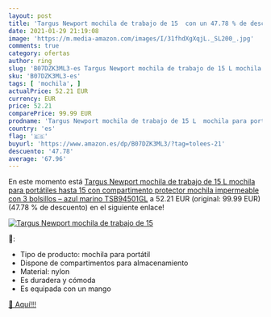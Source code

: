 ```yaml
---
layout: post
title: 'Targus Newport mochila de trabajo de 15  con un 47.78 % de descuento'
date: 2021-01-29 21:19:08
image: 'https://m.media-amazon.com/images/I/31fhdXgXqjL._SL200_.jpg'
comments: true
category: ofertas
author: ring
slug: 'B07DZK3ML3-es Targus Newport mochila de trabajo de 15 L mochila para...'
sku: 'B07DZK3ML3-es'
tags: [ 'mochila', ]
actualPrice: 52.21 EUR
currency: EUR
price: 52.21
comparePrice: 99.99 EUR
prodname: 'Targus Newport mochila de trabajo de 15 L  mochila para portátiles hasta 15   con compartimento protector  mochila impermeable con 3 bolsillos – azul marino  TSB94501GL'
country: 'es'
flag: '🇪🇸'
buyurl: 'https://www.amazon.es/dp/B07DZK3ML3/?tag=tolees-21'
descuento: '47.78'
average: '67.96'
---
```


En este momento está [Targus Newport mochila de trabajo de 15 L  mochila para portátiles hasta 15   con compartimento protector  mochila impermeable con 3 bolsillos – azul marino  TSB94501GL](https://www.amazon.es/dp/B07DZK3ML3/?tag=tolees-21) a 52.21 EUR (original: 99.99 EUR) (47.78 %  de descuento) en el siguiente enlace!

[![Targus Newport mochila de trabajo de 15 ](https://m.media-amazon.com/images/I/31fhdXgXqjL._SL200_.jpg)](https://www.amazon.es/dp/B07DZK3ML3/?tag=tolees-21)

🔎:

- Tipo de producto: mochila para portátil
- Dispone de compartimentos para almacenamiento
- Material: nylon
- Es duradera y cómoda
- Es equipada con un mango

[🛒 Aquí!!!](https://www.amazon.es/dp/B07DZK3ML3/?tag=tolees-21)
